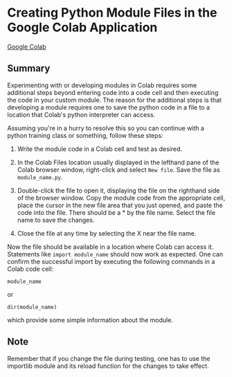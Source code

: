 # Creating Python Module Files in the Google Colab Application

[Google Colab](https://colab.research.google.com/)

## Summary

Experimenting with or developing modules in Colab requires some additional steps beyond entering code into a code cell and then executing the code in your custom module.  The reason for the additional steps is that developing a module requires one to save the python code in a file to a location that Colab's python interpreter can access. 

Assuming you're in a hurry to resolve this so you can continue with a python training class or something, follow these steps:

1. Write the module code in a Colab cell and test as desired.

2. In the Colab Files location usually displayed in the lefthand pane of the Colab browser window, right-click and select `New file`.  Save the file as `module_name.py`.  

3. Double-click the file to open it, displaying the file on the righthand side of the browser window.  Copy the module code from the appropriate cell, place the cursor in the new file area that you just opened, and paste the code into the file.  There should be a * by the file name.  Select the file name to save the changes.  

4. Close the file at any time by selecting the X near the file name. 

Now the file should be available in a location where Colab can access it.  Statements like `import module_name` should now work as expected.  One can confirm the successful import by executing the following commands in a Colab code cell:

`module_name`

or

`dir(module_name)`

which provide some simple information about the module. 

## Note

Remember that if you change the file during testing, one has to use the importlib module and its reload function for the changes to take effect. 
